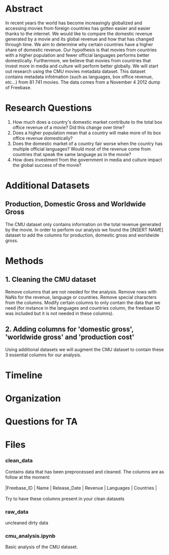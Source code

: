 
# Abstract

In recent years the world has become increasingly globalized and accessing movies from foreign countries has gotten easier and easier thanks to the internet. We would like to compare the domestic revenue generated by a movie and its global revenue and how that has changed through time. We aim to determine why certain countries have a higher share of domestic revenue. Our hypothesis is that movies from countries with a higher population and fewer official languages performs better domestically. Furthermore, we believe that movies from countries that invest more in media and culture will perform better globally. We will start out research using the CMU movies metadata dataset. This dataset contains metadata infotmation (such as languages, box office revenue, etc...) from 81 741 movies. The data comes from a November 4 2012 dump of Freebase.   

# Research Questions

1. How much does a country's domestic market contribute to the total box office revenue of a movie? Did this change over time?
2. Does a higher population mean that a country will make more of its box office revenue domestically?
3. Does the domestic market of a country fair worse when the country has multiple official languages? Would most of the revenue come from countries that speak the same language as in the movie?
4. How does investment from the government in media and culture impact the global success of the movie?

# Additional Datasets

## Production, Domestic Gross and Worldwide Gross
The CMU dataset only contains information on the total revenue generated by the movie. In order to perform our analysis we found the [INSERT NAME] dataset to add the columns for production, domestic gross and worldwide gross.

# Methods
## 1. Cleaning the CMU dataset
Remove columns that are not needed for the analysis. Remove rows with NaNs for the revenue, language or countries. Remove special characters from the columns. Modify certain columns to only contain the data that we need (for instance in the languages and countries column, the freebase ID was included but it is not needed in these columns).

## 2. Adding columns for 'domestic gross', 'worldwide gross' and 'production cost'
Using additional datasets we will augment the CMU dataset to contain these 3 essential columns for our analysis.

# Timeline

# Organization

# Questions for TA

# Files
### clean_data
Contains data that has been preprocessed and cleaned. The columns are as follow at the moment: \
\
|Freebase_ID |	Name | Release_Date |	Revenue |	Languages |	Countries | \
\
Try to have these columns present in your clean datasets

### raw_data
uncleaned dirty data

### cmu_analysis.ipynb
Basic analysis of the CMU dataset.
